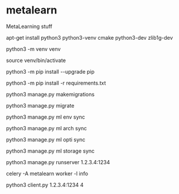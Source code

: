# metalearn
MetaLearning stuff

apt-get install python3 python3-venv cmake python3-dev  zlib1g-dev

python3 -m venv venv

source venv/bin/activate 

python3 -m pip install --upgrade pip

python3 -m pip install -r requirements.txt

python3 manage.py makemigrations

python3 manage.py migrate

python3 manage.py ml env sync

python3 manage.py ml arch sync

python3 manage.py ml opti sync

python3 manage.py ml storage sync

python3 manage.py runserver 1.2.3.4:1234

celery -A metalearn worker -l info

python3 client.py 1.2.3.4:1234 4

